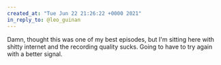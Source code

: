 ```yaml
---
created_at: "Tue Jun 22 21:26:22 +0000 2021"
in_reply_to: @leo_guinan
---
```


Damn, thought this was one of my best episodes, but I'm sitting here with shitty internet and the recording quality sucks. Going to have to try again with a better signal.
